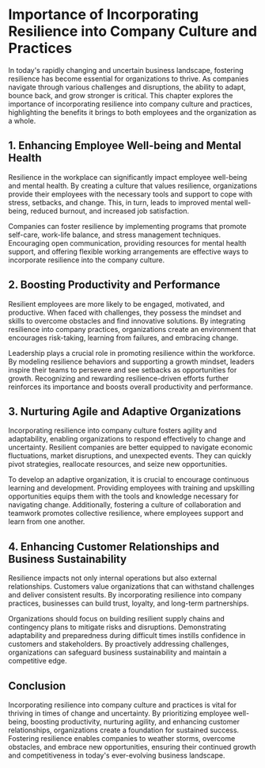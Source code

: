 # Importance of Incorporating Resilience into Company Culture and Practices

In today's rapidly changing and uncertain business landscape, fostering resilience has become essential for organizations to thrive. As companies navigate through various challenges and disruptions, the ability to adapt, bounce back, and grow stronger is critical. This chapter explores the importance of incorporating resilience into company culture and practices, highlighting the benefits it brings to both employees and the organization as a whole.

## 1\. Enhancing Employee Well-being and Mental Health

Resilience in the workplace can significantly impact employee well-being and mental health. By creating a culture that values resilience, organizations provide their employees with the necessary tools and support to cope with stress, setbacks, and change. This, in turn, leads to improved mental well-being, reduced burnout, and increased job satisfaction.

Companies can foster resilience by implementing programs that promote self-care, work-life balance, and stress management techniques. Encouraging open communication, providing resources for mental health support, and offering flexible working arrangements are effective ways to incorporate resilience into the company culture.

## 2\. Boosting Productivity and Performance

Resilient employees are more likely to be engaged, motivated, and productive. When faced with challenges, they possess the mindset and skills to overcome obstacles and find innovative solutions. By integrating resilience into company practices, organizations create an environment that encourages risk-taking, learning from failures, and embracing change.

Leadership plays a crucial role in promoting resilience within the workforce. By modeling resilience behaviors and supporting a growth mindset, leaders inspire their teams to persevere and see setbacks as opportunities for growth. Recognizing and rewarding resilience-driven efforts further reinforces its importance and boosts overall productivity and performance.

## 3\. Nurturing Agile and Adaptive Organizations

Incorporating resilience into company culture fosters agility and adaptability, enabling organizations to respond effectively to change and uncertainty. Resilient companies are better equipped to navigate economic fluctuations, market disruptions, and unexpected events. They can quickly pivot strategies, reallocate resources, and seize new opportunities.

To develop an adaptive organization, it is crucial to encourage continuous learning and development. Providing employees with training and upskilling opportunities equips them with the tools and knowledge necessary for navigating change. Additionally, fostering a culture of collaboration and teamwork promotes collective resilience, where employees support and learn from one another.

## 4\. Enhancing Customer Relationships and Business Sustainability

Resilience impacts not only internal operations but also external relationships. Customers value organizations that can withstand challenges and deliver consistent results. By incorporating resilience into company practices, businesses can build trust, loyalty, and long-term partnerships.

Organizations should focus on building resilient supply chains and contingency plans to mitigate risks and disruptions. Demonstrating adaptability and preparedness during difficult times instills confidence in customers and stakeholders. By proactively addressing challenges, organizations can safeguard business sustainability and maintain a competitive edge.

## Conclusion

Incorporating resilience into company culture and practices is vital for thriving in times of change and uncertainty. By prioritizing employee well-being, boosting productivity, nurturing agility, and enhancing customer relationships, organizations create a foundation for sustained success. Fostering resilience enables companies to weather storms, overcome obstacles, and embrace new opportunities, ensuring their continued growth and competitiveness in today's ever-evolving business landscape.

